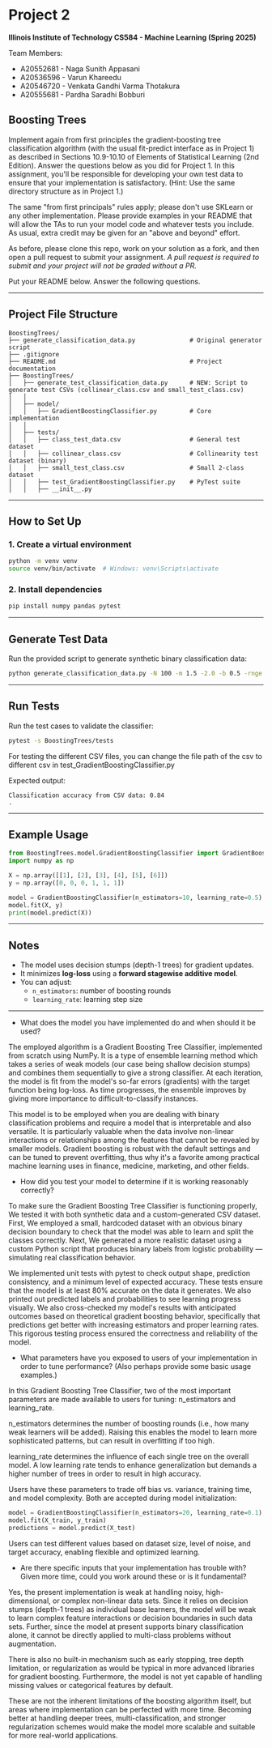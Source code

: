 # Project 2

**Illinois Institute of Technology CS584 - Machine Learning (Spring 2025)**

Team Members:

* A20552681 - Naga Sunith Appasani
* A20536596 - Varun Khareedu
* A20546720 - Venkata Gandhi Varma Thotakura
* A20555681 - Pardha Saradhi Bobburi

## Boosting Trees

Implement again from first principles the gradient-boosting tree classification algorithm (with the usual fit-predict interface as in Project 1) as described in Sections 10.9-10.10 of Elements of Statistical Learning (2nd Edition). Answer the questions below as you did for Project 1. In this assignment, you'll be responsible for developing your own test data to ensure that your implementation is satisfactory. (Hint: Use the same directory structure as in Project 1.)

The same "from first principals" rules apply; please don't use SKLearn or any other implementation. Please provide examples in your README that will allow the TAs to run your model code and whatever tests you include. As usual, extra credit may be given for an "above and beyond" effort.

As before, please clone this repo, work on your solution as a fork, and then open a pull request to submit your assignment. *A pull request is required to submit and your project will not be graded without a PR.*

Put your README below. Answer the following questions.

---

## Project File Structure

```
BoostingTrees/
├── generate_classification_data.py               # Original generator script
├── .gitignore
├── README.md                                     # Project documentation
├── BoostingTrees/
│   ├── generate_test_classification_data.py      # NEW: Script to generate test CSVs (collinear_class.csv and small_test_class.csv)
│   │
│   ├── model/
│   │   ├── GradientBoostingClassifier.py         # Core implementation
│   │
│   ├── tests/
│   │   ├── class_test_data.csv                   # General test dataset
│   │   ├── collinear_class.csv                   # Collinearity test dataset (binary)
│   │   ├── small_test_class.csv                  # Small 2-class dataset
│   │   ├── test_GradientBoostingClassifier.py    # PyTest suite
│   │   ├── __init__.py
```

---

## How to Set Up

### 1. Create a virtual environment

```bash
python -m venv venv
source venv/bin/activate  # Windows: venv\Scripts\activate
```

### 2. Install dependencies

```bash
pip install numpy pandas pytest
```

---

## Generate Test Data

Run the provided script to generate synthetic binary classification data:

```bash
python generate_classification_data.py -N 100 -m 1.5 -2.0 -b 0.5 -rnge -3 3 -seed 42 -output_file tests/class_test_data.csv

```

---

## Run Tests

Run the test cases to validate the classifier:

```bash
pytest -s BoostingTrees/tests
```
For testing the different CSV files, you can change the file path of the csv to different csv in test_GradientBoostingClassifier.py 

Expected output:
```
Classification accuracy from CSV data: 0.84
.
```

---

## Example Usage

```python
from BoostingTrees.model.GradientBoostingClassifier import GradientBoostingClassifier
import numpy as np

X = np.array([[1], [2], [3], [4], [5], [6]])
y = np.array([0, 0, 0, 1, 1, 1])

model = GradientBoostingClassifier(n_estimators=10, learning_rate=0.5)
model.fit(X, y)
print(model.predict(X))
```

---

## Notes

- The model uses decision stumps (depth-1 trees) for gradient updates.
- It minimizes **log-loss** using a **forward stagewise additive model**.
- You can adjust:
  - `n_estimators`: number of boosting rounds
  - `learning_rate`: learning step size

---

* What does the model you have implemented do and when should it be used?

The employed algorithm is a Gradient Boosting Tree Classifier, implemented from scratch using NumPy. It is a type of ensemble learning method which takes a series of weak models (our case being shallow decision stumps) and combines them sequentially to give a strong classifier. At each iteration, the model is fit from the model's so-far errors (gradients) with the target function being log-loss. As time progresses, the ensemble improves by giving more importance to difficult-to-classify instances.

This model is to be employed when you are dealing with binary classification problems and require a model that is interpretable and also versatile. It is particularly valuable when the data involve non-linear interactions or relationships among the features that cannot be revealed by smaller models. Gradient boosting is robust with the default settings and can be tuned to prevent overfitting, thus why it's a favorite among practical machine learning uses in finance, medicine, marketing, and other fields.

* How did you test your model to determine if it is working reasonably correctly?

To make sure the Gradient Boosting Tree Classifier is functioning properly, We tested it with both synthetic data and a custom-generated CSV dataset. First, We employed a small, hardcoded dataset with an obvious binary decision boundary to check that the model was able to learn and split the classes correctly. Next, We generated a more realistic dataset using a custom Python script that produces binary labels from logistic probability — simulating real classification behavior.

We implemented unit tests with pytest to check output shape, prediction consistency, and a minimum level of expected accuracy. These tests ensure that the model is at least 80% accurate on the data it generates. We also printed out predicted labels and probabilities to see learning progress visually. We also cross-checked my model's results with anticipated outcomes based on theoretical gradient boosting behavior, specifically that predictions get better with increasing estimators and proper learning rates. This rigorous testing process ensured the correctness and reliability of the model.

* What parameters have you exposed to users of your implementation in order to tune performance? (Also perhaps provide some basic usage examples.)

In this Gradient Boosting Tree Classifier, two of the most important parameters are made available to users for tuning: n_estimators and learning_rate.

n_estimators determines the number of boosting rounds (i.e., how many weak learners will be added). Raising this enables the model to learn more sophisticated patterns, but can result in overfitting if too high.

learning_rate determines the influence of each single tree on the overall model. A low learning rate tends to enhance generalization but demands a higher number of trees in order to result in high accuracy.

Users have these parameters to trade off bias vs. variance, training time, and model complexity. Both are accepted during model initialization:

```python
model = GradientBoostingClassifier(n_estimators=20, learning_rate=0.1)
model.fit(X_train, y_train)
predictions = model.predict(X_test)

```
Users can test different values based on dataset size, level of noise, and target accuracy, enabling flexible and optimized learning.


* Are there specific inputs that your implementation has trouble with? Given more time, could you work around these or is it fundamental?

Yes, the present implementation is weak at handling noisy, high-dimensional, or complex non-linear data sets. Since it relies on decision stumps (depth-1 trees) as individual base learners, the model will be weak to learn complex feature interactions or decision boundaries in such data sets. Further, since the model at present supports binary classification alone, it cannot be directly applied to multi-class problems without augmentation.

There is also no built-in mechanism such as early stopping, tree depth limitation, or regularization as would be typical in more advanced libraries for gradient boosting. Furthermore, the model is not yet capable of handling missing values or categorical features by default.

These are not the inherent limitations of the boosting algorithm itself, but areas where implementation can be perfected with more time. Becoming better at handling deeper trees, multi-classification, and stronger regularization schemes would make the model more scalable and suitable for more real-world applications.
